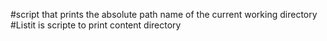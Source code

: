 #script that prints the absolute path name of the current working directory 
#Listit is scripte to print content directory
